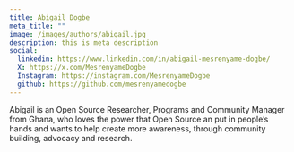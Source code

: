 ```yaml
---
title: Abigail Dogbe
meta_title: ""
image: /images/authors/abigail.jpg
description: this is meta description
social:
  linkedin: https://www.linkedin.com/in/abigail-mesrenyame-dogbe/
  X: https://x.com/MesrenyameDogbe
  Instagram: https://instagram.com/MesrenyameDogbe
  github: https://github.com/mesrenyamedogbe
---
```


Abigail is an Open Source Researcher, Programs and Community Manager from Ghana, who loves the power that Open Source an put in people’s hands and 
wants to help create more awareness, through community building, advocacy and research.
